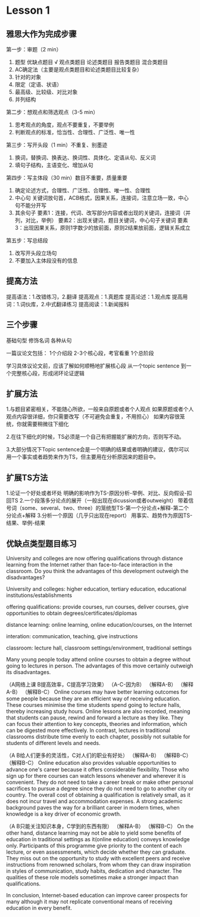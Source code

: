# Lesson 1 

## 雅思大作为完成步骤

第一步：审题（2 min）
1. 题型
   优缺点题目 √
   观点类题目
   论述类题目
   报告类题目
   混合类题目
2. AC确定法（主要是观点类题目和论述类题目比较复杂）
3. 针对的对象
4. 限定（定语、状语）
5. 最高级、比较级、对比对象
6. 并列结构

第二步：想观点和筛选观点（3-5 min）
1. 思考观点的角度，观点不要重复，不要举例
2. 判断观点的标准，恰当性、合理性、广泛性、唯一性

第三步：写开头段（1 min）不重复、别墨迹
1. 换词，替换词、换表达、换词性、具体化、定语从句、反义词
2. 填句子结构，主语变化、增加从句

第四步：写主体段（30 min）数目不重要，质量重要
1. 确定论述方式，合理性、广泛性、合理性、唯一性、合理性
2. 中心句
   关键词放句首，ACB格式，因果关系，连接词，注意立场一致，中心句不能分开写
3. 其余句子
   要素1：连接，代词、改写部分内容或者出现的关键词，连接词（并列，对比，举例）
   要素2：出现关键词，题目关键词，中心句子关键词
   要素3：出现因果关系，原则1字数少的放前面，原则2结果放前面，逻辑关系成立

第五步：写总结段
1. 改写开头段立场句
2. 不要加入主体段没有的信息


## 提高方法

提高语法：1.改错练习，2.翻译
提高观点：1.真题库
提高论述：1.观点库
提高用词：1.词伙库，2.中式翻译练习
提高阅读：1.新闻报料


## 三个步骤

基础句型
修饰名词
各种从句

一篇议论文包括：
1个介绍段
2-3个核心段，考官看重
1个总阶段

学习具体议论文前，应该了解如何顺畅地扩展核心段
从一个topic sentence 到一个完整核心段，形成闭环论证逻辑


## 扩展方法

1.与题目紧密相关，不能随心所欲，一般来自原题或者个人观点
如果原题或者个人观点内容很详细，你只需要改写（不可避免会重复，不用担心）
如果内容很笼统，你就需要稍微往下细化

2.在往下细化的时候，TS必须是一个自己有把握能扩展的方向，否则写不动。

3.大部分情况下Topic sentence会是一个明确的结果或者明确的建议，偶尔可以用一个事实或者趋势来作为TS，但主要用在分析原因来的题目中。

## 扩展TS方法

1.论证一个好处或者坏处
明确的影响作为TS-原因分析-举例、对比、反向假设-扣回TS
2.一个段落多分论点的展开（一般出现在dicussion或者outweight）
带着信号词（some、several、two、three）的笼统型TS-第一个分论点+解释-第二个分论点+解释
3.分析一个原因（几乎只出现在report）
用事实、趋势作为原因TS-结果、举例-结果

## 优缺点类型题目练习

University and colleges are now offering qualifications through distance learning from the Internet rather than face-to-face interaction in the classroom. Do you think the advantages of this development outweigh the disadvantages?

University and colleges: higher education, tertiary education, educational institutions/establishments

offering qualifications: provide courses, run courses, deliver courses, give opportunities to obtain degrees/certificates/diplomas

distance learning: online learning, online education/courses, on the Internet

interation: communication, teaching, give instructions

classroom: lecture hall, classroom settings/environment, traditional settings

Many young people today attend online courses to obtain a degree without going to lectures in person. The advantages of this move certainly outweigh its disadvantages.

（A网络上课 B提高效率，C提高学习效果）
（A-C-因为B）
（解释A-B）
（解释A-B）
（解释B-C）
Online courses may have better learning outcomes for some people because they are an efficient way of receiving education. These courses minimise the time students spend going to lecture halls, thereby increasing study hours. Online lessons are also recorded, meaning that students can pause, rewind and forward a lecture as they like. They can focus their attention to key concepts, theories and information, which can be digested more effectively. In contrast, lectures in traditional classrooms distribute time evenly to each chapter, possibly not suitable for students of different levels and needs.

（A B给人们更多的灵活性，C对人们的职业有好处）
（解释A-B）
（解释B-C）
（解释B-C）
Online education also provides valuable opportunities to advance one's career because it offers considerable flexibility. Those who sign up for there courses can watch lessons whenever and wherever it is convenient. They do not need to take a career break or make other personal sacrifices to pursue a degree since they do not need to go to another city or country. The overall cost of obtaining a qualification is relatively small, as it does not incur travel and accommodation expenses. A strong academic background paves the way for a brilliant career in modern times, when knowledge is a key driver of economic growth.


（A B只能关注知识本身，C学到的东西有限）
（解释A-B）
（解释B-C）
On the other hand, distance learning may not be able to yield some benefits of education in traditional settings as it(online education) conveys knowledge only. Participants of this programme give priority to the content of each lecture, or even assessmenets, which decide whether they can graduate. They miss out on the opportunity to study with excellent peers and receive instructions from renowned scholars, from whom they can draw inspiration in styles of communication, study habits, dedication and character. The qualities of these role models sometimes make a stronger impact than qualifications.

In conclusion, Internet-based education can improve career prospects for many although it may not replicate conventional means of receiving education in every benefit.